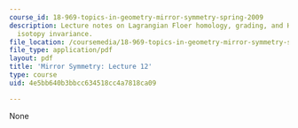 ```yaml
---
course_id: 18-969-topics-in-geometry-mirror-symmetry-spring-2009
description: Lecture notes on Lagrangian Floer homology, grading, and Hamiltonian
  isotopy invariance.
file_location: /coursemedia/18-969-topics-in-geometry-mirror-symmetry-spring-2009/4e5bb640b3bbcc634518cc4a7818ca09_MIT18_969s09_lec12.pdf
file_type: application/pdf
layout: pdf
title: 'Mirror Symmetry: Lecture 12'
type: course
uid: 4e5bb640b3bbcc634518cc4a7818ca09

---
```

None
